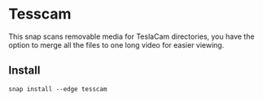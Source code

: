 # Tesscam

This snap scans removable media for TeslaCam directories, you have the option to merge all the files to one long video for easier viewing.

## Install
```
snap install --edge tesscam
```
